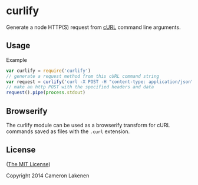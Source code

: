 # curlify

Generate a node HTTP(S) request from [cURL](http://curl.haxx.se/) command line arguments.

## Usage

Example
```js
var curlify = require('curlify')
// generate a request method from this cURL command string
var request = curlify('curl -X POST -H "content-type: application/json" -d \'{"foo": "bar"}\' http://example.com')
// make an http POST with the specified headers and data
request().pipe(process.stdout)
```


## Browserify

The curlify module can be used as a browserify transform for cURL commands saved as files with the `.curl` extension.

## License

([The MIT License](LICENSE))

Copyright 2014 Cameron Lakenen
